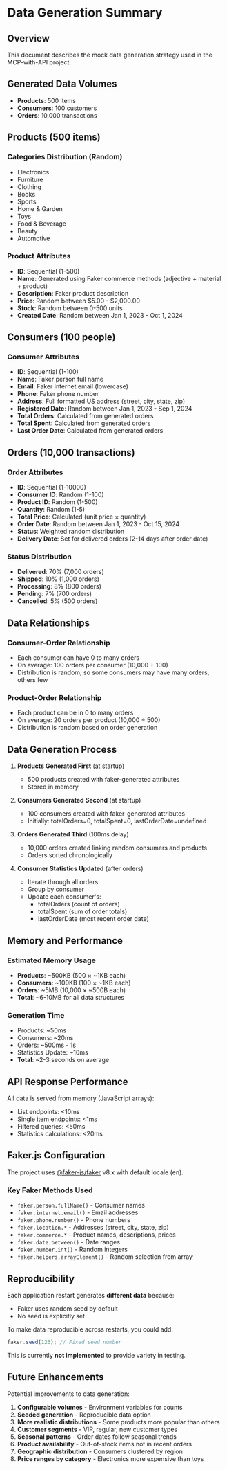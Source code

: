 # Data Generation Summary

## Overview

This document describes the mock data generation strategy used in the MCP-with-API project.

## Generated Data Volumes

- **Products**: 500 items
- **Consumers**: 100 customers
- **Orders**: 10,000 transactions

## Products (500 items)

### Categories Distribution (Random)

- Electronics
- Furniture
- Clothing
- Books
- Sports
- Home & Garden
- Toys
- Food & Beverage
- Beauty
- Automotive

### Product Attributes

- **ID**: Sequential (1-500)
- **Name**: Generated using Faker commerce methods (adjective + material + product)
- **Description**: Faker product description
- **Price**: Random between $5.00 - $2,000.00
- **Stock**: Random between 0-500 units
- **Created Date**: Random between Jan 1, 2023 - Oct 1, 2024

## Consumers (100 people)

### Consumer Attributes

- **ID**: Sequential (1-100)
- **Name**: Faker person full name
- **Email**: Faker internet email (lowercase)
- **Phone**: Faker phone number
- **Address**: Full formatted US address (street, city, state, zip)
- **Registered Date**: Random between Jan 1, 2023 - Sep 1, 2024
- **Total Orders**: Calculated from generated orders
- **Total Spent**: Calculated from generated orders
- **Last Order Date**: Calculated from generated orders

## Orders (10,000 transactions)

### Order Attributes

- **ID**: Sequential (1-10000)
- **Consumer ID**: Random (1-100)
- **Product ID**: Random (1-500)
- **Quantity**: Random (1-5)
- **Total Price**: Calculated (unit price × quantity)
- **Order Date**: Random between Jan 1, 2023 - Oct 15, 2024
- **Status**: Weighted random distribution
- **Delivery Date**: Set for delivered orders (2-14 days after order date)

### Status Distribution

- **Delivered**: 70% (7,000 orders)
- **Shipped**: 10% (1,000 orders)
- **Processing**: 8% (800 orders)
- **Pending**: 7% (700 orders)
- **Cancelled**: 5% (500 orders)

## Data Relationships

### Consumer-Order Relationship

- Each consumer can have 0 to many orders
- On average: 100 orders per consumer (10,000 ÷ 100)
- Distribution is random, so some consumers may have many orders, others few

### Product-Order Relationship

- Each product can be in 0 to many orders
- On average: 20 orders per product (10,000 ÷ 500)
- Distribution is random based on order generation

## Data Generation Process

1. **Products Generated First** (at startup)
   - 500 products created with faker-generated attributes
   - Stored in memory

2. **Consumers Generated Second** (at startup)
   - 100 consumers created with faker-generated attributes
   - Initially: totalOrders=0, totalSpent=0, lastOrderDate=undefined

3. **Orders Generated Third** (100ms delay)
   - 10,000 orders created linking random consumers and products
   - Orders sorted chronologically

4. **Consumer Statistics Updated** (after orders)
   - Iterate through all orders
   - Group by consumer
   - Update each consumer's:
     - totalOrders (count of orders)
     - totalSpent (sum of order totals)
     - lastOrderDate (most recent order date)

## Memory and Performance

### Estimated Memory Usage

- **Products**: ~500KB (500 × ~1KB each)
- **Consumers**: ~100KB (100 × ~1KB each)
- **Orders**: ~5MB (10,000 × ~500B each)
- **Total**: ~6-10MB for all data structures

### Generation Time

- Products: ~50ms
- Consumers: ~20ms
- Orders: ~500ms - 1s
- Statistics Update: ~10ms
- **Total**: ~2-3 seconds on average

## API Response Performance

All data is served from memory (JavaScript arrays):

- List endpoints: <10ms
- Single item endpoints: <1ms
- Filtered queries: <50ms
- Statistics calculations: <20ms

## Faker.js Configuration

The project uses [@faker-js/faker](https://fakerjs.dev/) v8.x with default locale (en).

### Key Faker Methods Used

- `faker.person.fullName()` - Consumer names
- `faker.internet.email()` - Email addresses
- `faker.phone.number()` - Phone numbers
- `faker.location.*` - Addresses (street, city, state, zip)
- `faker.commerce.*` - Product names, descriptions, prices
- `faker.date.between()` - Date ranges
- `faker.number.int()` - Random integers
- `faker.helpers.arrayElement()` - Random selection from array

## Reproducibility

Each application restart generates **different data** because:

- Faker uses random seed by default
- No seed is explicitly set

To make data reproducible across restarts, you could add:

```typescript
faker.seed(123); // Fixed seed number
```

This is currently **not implemented** to provide variety in testing.

## Future Enhancements

Potential improvements to data generation:

1. **Configurable volumes** - Environment variables for counts
2. **Seeded generation** - Reproducible data option
3. **More realistic distributions** - Some products more popular than others
4. **Customer segments** - VIP, regular, new customer types
5. **Seasonal patterns** - Order dates follow seasonal trends
6. **Product availability** - Out-of-stock items not in recent orders
7. **Geographic distribution** - Consumers clustered by region
8. **Price ranges by category** - Electronics more expensive than toys

